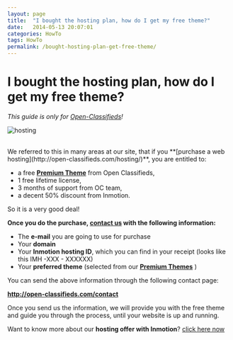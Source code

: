 ```yaml
---
layout: page
title:  "I bought the hosting plan, how do I get my free theme?"
date:   2014-05-13 20:07:01
categories: HowTo
tags: HowTo
permalink: /bought-hosting-plan-get-free-theme/
---
```

# I bought the hosting plan, how do I get my free theme?

_This guide is only for [Open-Classifieds](http://open-classifieds.com/)!_

![hosting](http://open-classifieds.com/wp-content/uploads/2014/05/hosting-1024x524.png)

<br>
We referred to this in many areas at our site, that if you **[purchase a web hosting](http://open-classifieds.com/hosting/)**, you are entitled to:

* a free **[Premium Theme](http://open-classifieds.com/market/)** from Open Classifieds,
* 1 free lifetime license,
* 3 months of support from OC team,
* a decent 50% discount from Inmotion.

So it is a very good deal! 

**Once you do the purchase, [contact us](http://open-classifieds.com/contact/) with the following information:**

- The **e-mail** you are going to use for purchase 
- Your **domain** 
- Your **Inmotion hosting ID**, which you can find in your receipt (looks like this IMH -XXX - XXXXXX) 
- Your **preferred theme** (selected from our **[Premium Themes](http://open-classifieds.com/market/)** ) 

You can send the above information through the following contact page: 

<!--<contact-form to='support@open-classifieds.com' subject='Open Classifieds Contact'][contact-field label='Name' type='name' required='1'>

<contact-field label='Email' type='email' required='1'/>

<contact-field label='Website' type='url'/>

<contact-field label='Comment' type='textarea' required='1'/>-->

**<http://open-classifieds.com/contact>**

Once you send us the information, we will provide you with the free theme and guide you through the process, until your website is up and running. 

Want to know more about our **hosting offer with Inmotion**? [click here now](http://open-classifieds.com/hosting/)


<!--title: I bought the hosting plan, how do I get my free theme?
link: http://open-classifieds.com/2014/05/13/bought-hosting-plan-get-free-theme/
author: Kinan
description: 
post_id: 16397
created: 2014/05/13 22:07:01
created_gmt: 2014/05/13 20:07:01
comment_status: open
post_name: bought-hosting-plan-get-free-theme
status: publish
post_type: post-->
